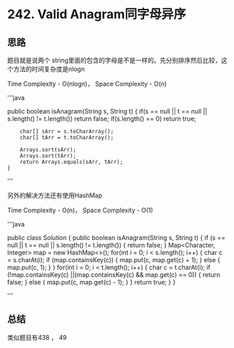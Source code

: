 # 242. Valid Anagram同字母异序
## 思路
题目就是说两个 string里面的包含的字母是不是一样的。先分别排序然后比较，这个方法的时间复杂度是nlogn

Time Complexity - O(nlogn)， Space Complexity - O(n)

'''java

public boolean isAnagram(String s, String t) {
        if(s == null || t == null || s.length() != t.length())
            return false;
        if(s.length() == 0)
            return true;

        char[] sArr = s.toCharArray();
        char[] tArr = t.toCharArray();

        Arrays.sort(sArr);
        Arrays.sort(tArr);
        return Arrays.equals(sArr, tArr);
    }

'''

另外的解决方法还有使用HashMap

Time Complexity - O(n)， Space Complexity - O(1)

'''java

public class Solution {
    public boolean isAnagram(String s, String t) {
        if (s == null || t == null || s.length() != t.length()) {
            return false;
        }
        Map<Character, Integer> map = new HashMap<>();
        for(int i = 0; i < s.length(); i++) {
            char c = s.charAt(i);
            if (map.containsKey(c)) {
                map.put(c, map.get(c) + 1);
            } else {
                map.put(c, 1);
            }
        }
        for(int i = 0; i < t.length(); i++) {
            char c = t.charAt(i);
            if (!map.containsKey(c) ||(map.containsKey(c) && map.get(c) == 0)) {
                return false;
            } else {
                map.put(c, map.get(c) - 1);
            }
        }
        return true;
    }
}

'''

## 总结
类似题目有438 ， 49
